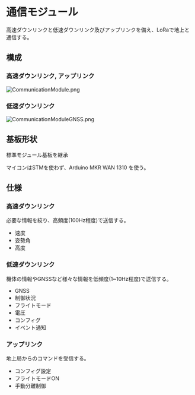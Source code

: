 # 通信モジュール

高速ダウンリンクと低速ダウンリンク及びアップリンクを備え、LoRaで地上と通信する。

## 構成

### 高速ダウンリンク, アップリンク

![CommunicationModule.png](../../Projects/Drawio/CommunicationModule/CommunicationModule.drawio.png)

### 低速ダウンリンク

![CommunicationModuleGNSS.png](../../Projects/Drawio/CommunicationModule/CommunicationModuleGNSS.drawio.png)

## 基板形状

標準モジュール基板を継承

マイコンはSTMを使わず、Arduino MKR WAN 1310 を使う。

## 仕様

### 高速ダウンリンク

必要な情報を絞り、高頻度(100Hz程度)で送信する。

- 速度
- 姿勢角
- 高度

### 低速ダウンリンク

機体の情報やGNSSなど様々な情報を低頻度(1~10Hz程度)で送信する。

- GNSS
- 制御状況
- フライトモード
- 電圧
- コンフィグ
- イベント通知

### アップリンク

地上局からのコマンドを受信する。

- コンフィグ設定
- フライトモードON
- 手動分離制御

